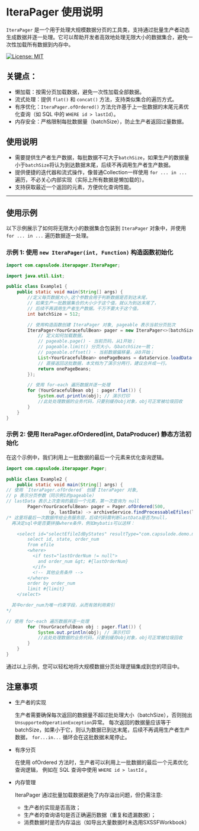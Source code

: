 # IteraPager 使用说明

`IteraPager` 是一个用于处理大规模数据分页的工具类，支持通过批量生产者动态生成数据并逐一处理。它可以帮助开发者高效地处理无限大小的数据集合，避免一次性加载所有数据到内存中。

[![License: MIT](https://img.shields.io/badge/License-MIT-yellow.svg)](https://opensource.org/licenses/MIT)

## 关键点：

- 懒加载：按需分页加载数据，避免一次性加载全部数据。
- 流式处理：提供 `flat()` 和 `concat()` 方法，支持类似集合的遍历方式。
- 有序优化：`IteraPager.ofOrdered()` 方法允许基于上一批数据的末尾元素优化查询（如 SQL 中的 `WHERE id > lastId`）。
- 内存安全：严格限制每批数据量（batchSize），防止生产者返回过量数据。

## 使用说明

- 需要提供生产者生产数据，每批数据不可大于`batchSize`，如果生产的数据量小于`batchSize`将认为到达数据末尾，后续不再调用生产者生产数据。
- 提供便捷的迭代器和流式操作，像普通Collection一样使用 `for ... in ...` 遍历，不必关心内部实现（实际上所有数据是懒加载的）。
- 支持获取最近一个返回的元素，方便优化查询性能。

---

## 使用示例

以下示例展示了如何将无限大小的数据集合包装到 `IteraPager` 对象中，并使用 `for ... in ...` 遍历数据逐一处理。

### 示例 1: 使用 `new IteraPager(int, Function)` 构造函数初始化

```java
import com.capsulode.iterapager.IteraPager;

import java.util.List;

public class Example1 {
    public static void main(String[] args) {
        //定义每页数据大小,这个参数会用于判断数据是否到达末尾，
        // 如果生产一批数据集合的大小少于这个值，就认为到达末尾了，
        // 后续不再调用生产者生产数据。千万不要大于这个值。
        int batchSize = 512;

        // 使用构造函数创建 IteraPager 对象, pageable 表示当前分页批次
        IteraPager<YourGracefulBean> pager = new IteraPager<>(batchSize, pageable -> {
            // 定义如何加载数据。 
            // pageable.page() - 当前页码，从1开始； 
            // pageable.limit() 分页大小，与batchSize一致；
            // pageable.offset() - 当前数据偏移量，从0开始；
            List<YourGracefulBean> onePageBeans = dataService.loadData(pageable.page(), pageable.limit());
            // 直接返回这批数据，本文档为了演示分两行，建议合并成一行。
            return onePageBeans;
        });

        // 使用 for-each 遍历数据并逐一处理
        for (YourGracefulBean obj : pager.flat()) {
            System.out.println(obj); // 演示打印
            //此处处理数据的业务代码，只要别缓存obj对象，obj可正常被垃圾回收
        }
    }
}
```

### 示例 2: 使用 IteraPager.ofOrdered(int, DataProducer) 静态方法初始化

在这个示例中，我们利用上一批数据的最后一个元素来优化查询逻辑。

```java
import com.capsulode.iterapager.Pager;

public class Example2 {
    public static void main(String[] args) {
// 使用 `IteraPager.ofOrdered` 创建 IteraPager 对象,
// p 表示分页参数（同示例1的pageable） 
// lastData 表示上次查询的最后一个元素，第一次查询为 null
        Pager<YourGracefulBean> pager = Pager.ofOrdered(500,
                (p, lastData) -> archiveService.findProcessableEfiles(lastData, p.getLimit()));
/* 这里将最后一次数据传给业务服务层，后续代码需判断lastData是否为null，
  再决定sql中是否要拼接where条件，例如mybatis可以这样：

    <select id="selectEfileIdByStates" resultType="com.capsulode.demo.model.YourGracefulBean">
        select id, state, order_num
        from efile
        <where>
          <if test="lastOrderNum != null">
            and order_num &gt; #{lastOrderNum}
          </if>
          <!-- 其他业务条件 -->
        </where>
        order by order_num
        limit #{limit}
    </select>

  其中order_num为唯一约束字段，从而有效利用索引
*/

// 使用 for-each 遍历数据并逐一处理
        for (YourGracefulBean obj : pager.flat()) {
            System.out.println(obj); // 演示打印
            //此处处理数据的业务代码，只要别缓存obj对象，obj可正常被垃圾回收
        }
    }
}
```
通过以上示例，您可以轻松地将大规模数据分页处理逻辑集成到您的项目中。

## 注意事项

  - 生产者的实现

    生产者需要确保每次返回的数据量不超过批处理大小（batchSize），否则抛出`UnsupportedOperationException`异常。
    每次返回的数据量应该等于batchSize，如果小于它，则认为数据已到达末尾，后续不再调用生产者生产数据，
    `for...in...` 循环会在这批数据末尾停止。

  - 有序分页

    在使用 ofOrdered 方法时，生产者可以利用上一批数据的最后一个元素优化查询逻辑，
    例如在 SQL 查询中使用 `WHERE id > lastId` 。

  - 内存管理

    IteraPager 通过批量加载数据避免了内存溢出问题，但仍需注意:
      - 生产者的实现是否高效；
      - 生产者的查询语句是否正确遍历数据（重复和遗漏数据）；
      - 消费数据时是否内存溢出（如导出大量数据时未选用SXSSFWorkbook）